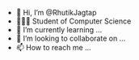 - 👋 Hi, I’m @RhutikJagtap
- 👨🏻‍🎓 Student of Computer Science
- 🌱 I’m currently learning ...
- 💞️ I’m looking to collaborate on ...
- 📫 How to reach me ...

<!---
RhutikJagtap/RhutikJagtap is a ✨ special ✨ repository because its `README.md` (this file) appears on your GitHub profile.
You can click the Preview link to take a look at your changes.
--->
